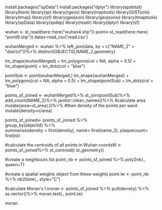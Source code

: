 install.packages("spData")
install.packages("dplyr")
library(spatstat)
library(here)
library(sp)
library(rgeos)
library(maptools)
library(GISTools)
library(tmap)
library(sf)
library(geojson)
library(geojsonio)
library(tmaptools)
library(spData)
library(spdep)
library(readr)
library(dplyr)
library(sf)

wuhan <- st_read(here::here("wuhan4.shp"))
point<-st_read(here::here( "point9.shp"))
data<-read_csv('read.csv')

wuhanMerged <- wuhan %>% 
      left_join(data, 
                    by = c("NAME_2" = "district"))%>%
      distinct(OBJECTID,NAME_2,geometry)

 tm_shape(wuhanMerged) +
      tm_polygons(col = NA, alpha = 0.5) +
      tm_shape(point) +
      tm_dots(col = "blue")

pointSub <- point[wuhanMerged,]
tm_shape(wuhanMerged) +
  tm_polygons(col = NA, alpha = 0.5) +
tm_shape(pointSub) +
  tm_dots(col = "blue")

points_sf_joined <- wuhanMerged%>%
     st_join(pointSub)%>%
     add_count(NAME_2)%>%
     janitor::clean_names()%>%
     #calculate area
     mutate(area=st_area(.))%>%
     #then density of the points per ward
     mutate(density=n/area)

points_sf_joined<- points_sf_joined %>%                    
     group_by(objectid) %>%         
     summarise(density = first(density),
               name= first(name_2),
               plaquecount= first(n))

#calculate the centroids of all points in Wuhan
coordsW <- points_sf_joined%>%
  st_centroid()
  st_geometry()

#create a neighbours list
point_nb <- points_sf_joined %>%
  poly2nb(., queen=T)

#create a spatial weights object from these weights
point.lw <- point_nb %>%
  nb2listw(., style="C")

#calculate Moran's I
moran <- points_sf_joined %>%
  pull(density) %>%
  as.vector()%>%
  moran.test(., point.lw)

moran

